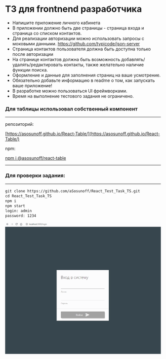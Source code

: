 # ТЗ для frontnend разработчика
 
* Напишите приложение личного кабинета
* В приложении должно быть две страницы - страница входа и страница со списком контактов.
* Для реализации авторизации можно использовать запросы с моковыми данными.
https://github.com/typicode/json-server
* Страница контактов пользователя должна быть доступна только после авторизации
* На странице контактов должна быть возможность добавлять/удалять/редактировать контакты, также желательно наличие функции поиска.
* Оформление и данные для заполнения страниц на ваше усмотрение.
* Обязательно добавьте информацию в readme о том, как запускать ваше приложение!
* В разработке можно пользоваться UI фреймворками.
* Время на выполнение тестового задания не ограничено.

### Для таблицы использовал собственный компонент
---
репозиторий:

[https://asosunoff.github.io/React-Table/](https://asosunoff.github.io/React-Table/)

npm:

[npm i @asosunoff/react-table](https://www.npmjs.com/package/@asosunoff/react-table)


---
### Для проверки задания:
---
```
git clone https://github.com/aSosunoff/React_Test_Task_TS.git
cd React_Test_Task_TS
npm i
npm start
login: admin
password: 1234
```

![TZ](./test1.gif)